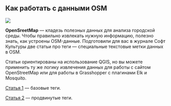 ## Как работать с данными OSM

![](/img/MGR_11/1657187176__D0_A1_D0_BD_D0_B8_D0_BC_D0_BE_D0_BA_20_D1_8D_D0_BA_D1_80_D0_B0_D0_BD_D0_B0_202022-07-06_20_D0_B2_2009.11.33.png#rounded)

**OpenSreetMap** — кладезь полезных данных для анализа городской среды. Чтобы правильно извлекать нужную информацию, полезно знать, как устроены OSM-данные. Подготовили для вас в журнале Софт Культуры две статьи про теги — специальные текстовые метки данных в OSM.  

Статьи ориентированы на использование QGIS, но вы можете применить ту же логику извлечения данных для работы с сайтом OpenStreetMap или для работы в Grasshopper с плагинами Elk и Mosquito.

[Статья 1](https://softculture.cc/blog/entries/articles/osm-tags-1) — базовые теги.

[Статья 2](https://softculture.cc/blog/entries/articles/osm-tags-2) — продвинутые теги.
